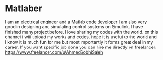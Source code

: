 # Matlaber
I am an electrical engineer and a Matlab code developer I am also very good in designing and simulating control systems on Simulink. I have finished many project before. I love sharing my codes with the world.   on this channel I will upload my works and codes. hope it is useful to the world and I know it is much fun for me but most importantly it forms great deal in my career.  If you want specific job done you can hire me directly on freelancer: https://www.freelancer.com/u/AhmedSobhiSaleh
